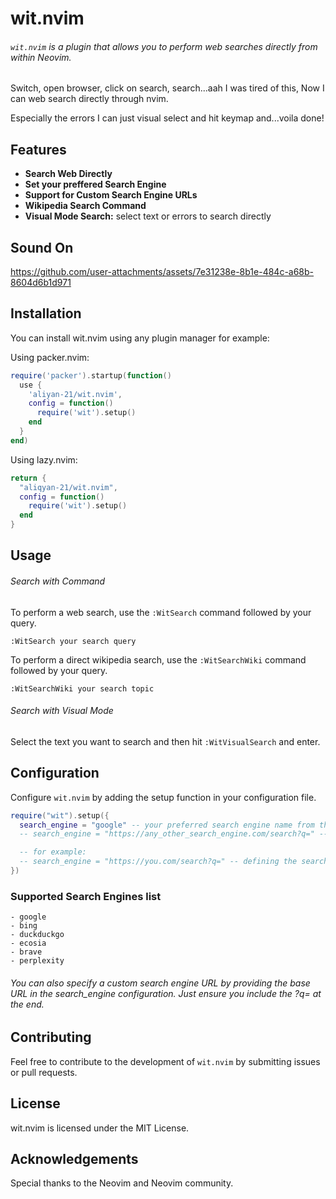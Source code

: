 # wit.nvim

###### `wit.nvim` is a plugin that allows you to perform web searches directly from within Neovim.

Switch, open browser, click on search, search...aah I was tired of this, Now I can web search directly through nvim.

Especially the errors I can just visual select and hit keymap and...voila done!

## Features

- **Search Web Directly**
- **Set your preffered Search Engine**
- **Support for Custom Search Engine URLs**
- **Wikipedia Search Command**
- **Visual Mode Search:** select text or errors to search directly

## Sound On

https://github.com/user-attachments/assets/7e31238e-8b1e-484c-a68b-8604d6b1d971

## Installation

You can install wit.nvim using any plugin manager for example:

Using packer.nvim:

```lua
require('packer').startup(function()
  use {
    'aliyan-21/wit.nvim',
    config = function()
      require('wit').setup()
    end
  }
end)
```

Using lazy.nvim:

```lua
return {
  "aliqyan-21/wit.nvim",
  config = function()
    require('wit').setup()
  end
}
```

## Usage

###### Search with Command

To perform a web search, use the `:WitSearch` command followed by your query.

```
:WitSearch your search query
```

To perform a direct wikipedia search, use the `:WitSearchWiki` command followed by your query.

```
:WitSearchWiki your search topic
```

###### Search with Visual Mode

Select the text you want to search and then hit `:WitVisualSearch` and enter.

## Configuration

Configure `wit.nvim` by adding the setup function in your configuration file.

```lua
require("wit").setup({
  search_engine = "google" -- your preferred search engine name from the list
  -- search_engine = "https://any_other_search_engine.com/search?q=" -- for any other search engine not in list you can define it's url directly

  -- for example:
  -- search_engine = "https://you.com/search?q=" -- defining the search url of you.com as it is not in the list
})
```

### Supported Search Engines list

    - google
    - bing
    - duckduckgo
    - ecosia
    - brave
    - perplexity

###### You can also specify a custom search engine URL by providing the base URL in the search_engine configuration. Just ensure you include the ?q= at the end.

## Contributing

Feel free to contribute to the development of `wit.nvim` by submitting issues or pull requests.

## License

wit.nvim is licensed under the MIT License.

## Acknowledgements

Special thanks to the Neovim and Neovim community.
